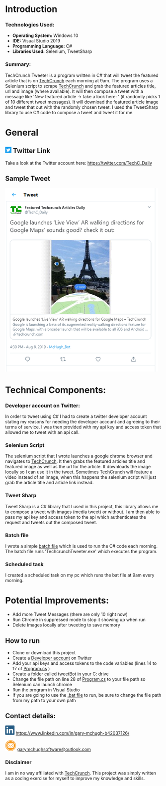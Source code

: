 # Introduction	

### Technologies Used:

+ **Operating System:** Windows 10
+ **IDE:** Visual Studio 2019
+ **Programming Language:** C#
+ **Libraries Used:** Selenium, TweetSharp

### Summary:
TechCrunch Tweeter is a program written in C# that will tweet the featured article that is on [TechCrunch](https://techcrunch.com/) each morning at 9am. The program uses a Selenium script to scrape [TechCrunch](https://techcrunch.com/) and grab the featured articles title, url and image (where available). It will then compose a tweet with a message like 'New featured article -> <ArticleTitle> take a look here: <ArticleLink>' (it randomly picks 1 of 10 different tweet messages). It will download the featured article image and tweet that out with the randomly chosen tweet. I used the TweetSharp library to use C# code to compose a tweet and tweet it for me.
  
  # General
  
 ## <img src="Images/Icons/twitterIcon.png" height = "20" width = "20" alt="Twitter Icon" /> Twitter Link
 Take a look at the Twitter account here: https://twitter.com/TechC_Daily
 
  ## Sample Tweet
  <img src="Images/tweet.PNG" alt="Tweet" href = "https://twitter.com/TechC_Daily/status/1159487020038787072" />
  
 # Technical Components:
 
### Developer account on Twitter:
In order to tweet using C# I had to create a twitter developer account stating my reasons for needing the developer account and agreeing to their terms of service. I was then provided with my api key and access token that allowed me to tweet with an api call.

### Selenium Script
The selenium script that I wrote launches a google chrome browser and navigates to [TechCrunch](https://techcrunch.com/). It then grabs the featured articles title and featured image as well as the url for the article. It downloads the image locally so I can use it in the tweet. Sometimes [TechCrunch](https://techcrunch.com/) will feature a video instead of an image, when this happens the selenium script will just grab the article title and article link instead.

### Tweet Sharp
Tweet Sharp is a C# library that I used in this project, this library allows me to compose a tweet with images (media tweet) or without. I am then able to pass my api key and access token to the api which authenticates the request and tweets out the composed tweet. 

### Batch file
I wrote a simple [batch file](https://github.com/GaryMcHugh/TechcrunchTweeter/blob/master/techcrunchtweet.bat) which is used to run the C# code each morning. The batch file runs 'TechcrunchTweeter.exe' which executes the program.

### Scheduled task
I created a scheduled task on my pc which runs the bat file at 9am every morning.

 # Potential Improvements:
 +  Add more Tweet Messages (there are only 10 right now)
 +  Run Chrome in suppressed mode to stop it showing up when run
 +  Delete Images locally after tweeting to save memory
 
 ## How to run
 +  Clone or download this project
 +  Create a [Developer account](https://developer.twitter.com/en/apply-for-access) on Twitter
 +  Add your api keys and access tokens to the code variables (lines 14 to 17 of [Program.cs](https://github.com/GaryMcHugh/TechcrunchTweeter/blob/master/TechcrunchTweeter/TechcrunchTweeter/Program.cs) )
 +  Create a folder called tweetBot in your C: drive
 +  Change the file path on line 28 of [Program.cs](https://github.com/GaryMcHugh/TechcrunchTweeter/blob/master/TechcrunchTweeter/TechcrunchTweeter/Program.cs) to your file path so Selenium can launch chrome
 +  Run the program in Visual Studio
 +  If you are going to use the [.bat file](https://github.com/GaryMcHugh/TechcrunchTweeter/blob/master/techcrunchtweet.bat) to run, be sure to change the file path from my path to your own path
 
  ## Contact details:
  <img src="Images/Icons/LinkedInIcon.jpg" height = "30" width = "30" alt="LinkedIn Icon" /> https://www.linkedin.com/in/gary-mchugh-b42037126/
  
  <img src="Images/Icons/emailIcon.png" height = "35" width = "35" alt="Email Icon" /> <a href="mailto:garymchughsoftware@outlook.com">garymchughsoftware@outlook.com</a>
  
 ### Disclaimer
 I am in no way affiliated with [TechCrunch](https://techcrunch.com/). This project was simply written as a coding exercise for myself to improve my knowledge and skills.
